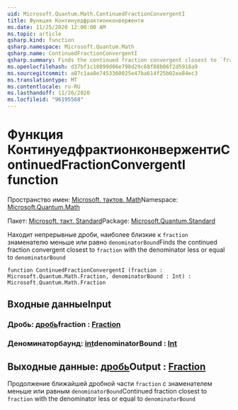 ```yaml
---
uid: Microsoft.Quantum.Math.ContinuedFractionConvergentI
title: Функция Континуедфрактионконверженти
ms.date: 11/25/2020 12:00:00 AM
ms.topic: article
qsharp.kind: function
qsharp.namespace: Microsoft.Quantum.Math
qsharp.name: ContinuedFractionConvergentI
qsharp.summary: Finds the continued fraction convergent closest to `fraction` with the denominator less or equal to `denominatorBound`
ms.openlocfilehash: d37bf1c10899d06e798d29c68f88b06f2d5918a9
ms.sourcegitcommit: a87c1aa8e7453360025e47ba614f25b02ea84ec3
ms.translationtype: MT
ms.contentlocale: ru-RU
ms.lasthandoff: 11/26/2020
ms.locfileid: "96195568"
---
```

# <a name="continuedfractionconvergenti-function"></a><span data-ttu-id="d5dc5-102">Функция Континуедфрактионконверженти</span><span class="sxs-lookup"><span data-stu-id="d5dc5-102">ContinuedFractionConvergentI function</span></span>

<span data-ttu-id="d5dc5-103">Пространство имен: [Microsoft. тактов. Math](xref:Microsoft.Quantum.Math)</span><span class="sxs-lookup"><span data-stu-id="d5dc5-103">Namespace: [Microsoft.Quantum.Math](xref:Microsoft.Quantum.Math)</span></span>

<span data-ttu-id="d5dc5-104">Пакет: [Microsoft. такт. Standard](https://nuget.org/packages/Microsoft.Quantum.Standard)</span><span class="sxs-lookup"><span data-stu-id="d5dc5-104">Package: [Microsoft.Quantum.Standard](https://nuget.org/packages/Microsoft.Quantum.Standard)</span></span>


<span data-ttu-id="d5dc5-105">Находит непрерывные дроби, наиболее близкие к `fraction` знаменателю меньше или равно `denominatorBound`</span><span class="sxs-lookup"><span data-stu-id="d5dc5-105">Finds the continued fraction convergent closest to `fraction` with the denominator less or equal to `denominatorBound`</span></span>

```qsharp
function ContinuedFractionConvergentI (fraction : Microsoft.Quantum.Math.Fraction, denominatorBound : Int) : Microsoft.Quantum.Math.Fraction
```


## <a name="input"></a><span data-ttu-id="d5dc5-106">Входные данные</span><span class="sxs-lookup"><span data-stu-id="d5dc5-106">Input</span></span>

### <a name="fraction--fraction"></a><span data-ttu-id="d5dc5-107">Дробь: [дробь](xref:Microsoft.Quantum.Math.Fraction)</span><span class="sxs-lookup"><span data-stu-id="d5dc5-107">fraction : [Fraction](xref:Microsoft.Quantum.Math.Fraction)</span></span>




### <a name="denominatorbound--int"></a><span data-ttu-id="d5dc5-108">Деноминаторбаунд: [int](xref:microsoft.quantum.lang-ref.int)</span><span class="sxs-lookup"><span data-stu-id="d5dc5-108">denominatorBound : [Int](xref:microsoft.quantum.lang-ref.int)</span></span>





## <a name="output--fraction"></a><span data-ttu-id="d5dc5-109">Выходные данные: [дробь](xref:Microsoft.Quantum.Math.Fraction)</span><span class="sxs-lookup"><span data-stu-id="d5dc5-109">Output : [Fraction](xref:Microsoft.Quantum.Math.Fraction)</span></span>

<span data-ttu-id="d5dc5-110">Продолжение ближайшей дробной части `fraction` с знаменателем меньше или равным `denominatorBound`</span><span class="sxs-lookup"><span data-stu-id="d5dc5-110">Continued fraction closest to `fraction` with the denominator less or equal to `denominatorBound`</span></span>